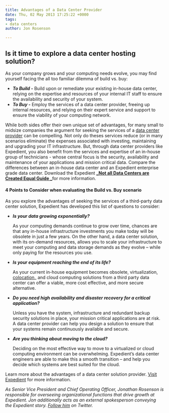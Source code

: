 ```yaml
---
title: Advantages of a Data Center Provider
date: Thu, 02 May 2013 17:25:22 +0000
tags:
- data centers
author: Jon Rosenson

---
```

## Is it time to explore a data center hosting solution?

As your company grows and your computing needs evolve, you may find yourself facing the all too familiar dilemma of build vs. buy:

* **_To Build -_** Build upon or remediate your existing in-house data center, relying on the expertise and resources of your internal IT staff to ensure the availability and security of your system.
* **_To Buy -_** Employ the services of a data center provider, freeing up internal resources, and relying on their expert service and support to ensure the viability of your computing network.

While both sides offer their own unique set of advantages, for many small to midsize companies the argument for seeking the services of a [data center provider](https://www.expedient.com/the-data-centers/ "Data Centers") can be compelling. Not only do theses services reduce (or in many scenarios eliminate) the expenses associated with investing, maintaining and upgrading your IT infrastructure. But, through data center providers like Expedient, you also benefit from the services and expertise of an in-house group of technicians - whose central focus is the security, availability and maintenance of your applications and mission critical data. Compare the differences between an in-house data center and an Expedient enterprise grade data center. Download the Expedient [**_Not all Data Centers are Created Equal Guide _**](http://bit.ly/RBILC5 )for more information.

#### 4 Points to Consider when evaluating the Build vs. Buy scenario

As you explore the advantages of seeking the services of a third-party data center solution, Expedient has developed this list of questions to consider:

* **_Is your data growing exponentially?_**

  As your computing demands continue to grow over time, chances are that any in-house infrastructure investments you make today will be obsolete in just a few years. On the other hand, a data center solution, with its on-demand resources, allows you to scale your infrastructure to meet your computing and data storage demands as they evolve – while only paying for the resources you use.
* **_Is your equipment reaching the end of its life?_**

  As your current in-house equipment becomes obsolete, virtualization, [colocation](https://www.expedient.com/cloud-computing/virtual-colocation/ "Virtual Colocation")_ and cloud computing solutions from a third party data center can offer a viable, more cost effective, and more secure alternative.
* **_Do you need high availability and disaster recovery for a critical application?_**

  Unless you have the system, infrastructure and redundant backup security solutions in place, your mission critical applications are at risk. A data center provider can help you design a solution to ensure that your systems remain continuously available and secure.
* **_Are you thinking about moving to the cloud?_**

  Deciding on the most effective way to move to a virtualized or cloud computing environment can be overwhelming. Expedient’s data center engineers are able to make this a smooth transition – and help you decide which systems are best suited for the cloud.

Learn more about the advantages of a data center solution provider. [Visit Expedient](https://www.expedient.com/the-data-centers/schedule-a-tour/ "Schedule A Data Center Tour") for more information.

_As Senior Vice President and Chief Operating Officer, Jonathan Rosenson is responsible for overseeing organizational functions that drive growth at Expedient. Jon additionally acts as an external spokesperson conveying the Expedient story._ [_Follow him_](https://twitter.com/rosenson) _on Twitter._